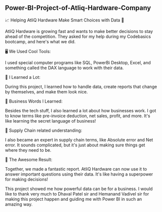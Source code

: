 ## Power-BI-Project-of-Atliq-Hardware-Company


📈 Helping AtliQ Hardware Make Smart Choices with Data 🚀

AtliQ Hardware is growing fast and wants to make better decisions to stay ahead of the competition. They asked for my help during my Codebasics bootcamp, and here's what we did.

🖥️ We Used Cool Tools:

I used special computer programs like SQL, PowerBi Desktop, Excel, and something called the DAX language to work with their data.

🧠 I Learned a Lot:

During this project, I learned how to handle data, create reports that change by themselves, and make them look nice.

💼 Business Words I Learned:

Besides the tech stuff, I also learned a lot about how businesses work. I got to know terms like pre-invoice deduction, net sales, profit, and more. It's like learning the secret language of business!

🚚 Supply Chain related understanding:

I also became an expert in supply chain terms, like Absolute error and Net error. It sounds complicated, but it's just about making sure things get where they need to be.

🌟 The Awesome Result:

Together, we made a fantastic report. AtliQ Hardware can now use it to answer important questions using their data. It's like having a superpower for making decisions!

This project showed me how powerful data can be for a business.
I would like to thank very much to Dhaval Patel sir and Hemanand Vadivel sir for making this project happen and guiding me with Power BI in such an amazing way.
